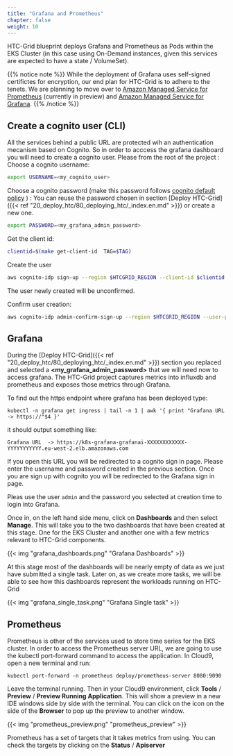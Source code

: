 ```yaml
---
title: "Grafana and Prometheus"
chapter: false
weight: 10
---
```


HTC-Grid blueprint deploys Grafana and Prometheus as Pods within the EKS Cluster (in this case using On-Demand instances, given this services are expected to have a state / VolumeSet).

{{% notice note %}}
While the deployment of Grafana uses self-signed certifictes for encryption, our end plan for HTC-Grid is to adhere to the tenets. We are planning to move over to [Amazon Managed Service for Prometheus](https://aws.amazon.com/prometheus/) (currently in preview) and [Amazon Managed Service for Grafana](https://aws.amazon.com/grafana/). 
{{% /notice %}}


## Create a cognito user (CLI)
All the services behind a public URL are protected wih an authentication mecanism based on Cognito. So in order to acccess the grafana dashboard you will need to create a cognito user.
Please from the root of the project :
Choose a cognito username:
```bash
export USERNAME=<my_cognito_user>
```
Choose a cognito password (make this password follows [cognito default policy](https://docs.aws.amazon.com/cognito/latest/developerguide/user-pool-settings-policies.html) ) :
You can reuse the password chosen  in section [Deploy HTC-Grid]({{< ref "20_deploy_htc/80_deploying_htc/_index.en.md" >}}) or create a new one.
```bash
export PASSWORD=<my_grafana_admin_password>
```

Get the client id:
```bash
clientid=$(make get-client-id  TAG=$TAG)
```

Create the user
```bash
aws cognito-idp sign-up --region $HTCGRID_REGION --client-id $clientid --username $USERNAME --password $PASSWORD
```
The user newly created will be unconfirmed.

Confirm user creation:
```bash
aws cognito-idp admin-confirm-sign-up --region $HTCGRID_REGION --user-pool-id $userpoolid --username $USERNAME
```
## Grafana

During the [Deploy HTC-Grid]({{< ref "20_deploy_htc/80_deploying_htc/_index.en.md" >}}) section you replaced and selected a **<my_grafana_admin_password>** that we will need now to access grafana. The HTC-Grid project captures metrics into influxdb and prometheus and exposes those metrics through Grafana. 

To find out the https endpoint where grafana has been deployed type:

```
kubectl -n grafana get ingress | tail -n 1 | awk '{ print "Grafana URL  -> https://"$4 }'
```

it should output something like:

```
Grafana URL  -> https://k8s-grafana-grafanai-XXXXXXXXXXXX-YYYYYYYYYYY.eu-west-2.elb.amazonaws.com
```

If you open this URL you will be redirected to a cognito sign in page. Please enter the username and password created in the previous section.
Once you are sign up  with cognito you will be redirected to the Grafana sign in page.

Pleas use the user `admin` and the password you selected at creation time to login into Grafana.

Once in, on the left hand side menu, click on **Dashboards** and then select **Manage**. This will take you to the two dashboards that have been created at this stage. One for the EKS Cluster and another one with a few metrics relevant to HTC-Grid components. 

{{< img "grafana_dashboards.png" "Grafana Dashboards" >}}

At this stage most of the dashboards will be nearly empty of data as we just have submitted a single task. Later on, as we create more tasks, we will be able to see how this dashboards represent the workloads running on HTC-Grid

{{< img "grafana_single_task.png" "Grafana Single task" >}}


## Prometheus 

Prometheus is other of the services used to store time series for the EKS cluster. In order to access the Prometheus server URL, we are going to use the kubectl port-forward command to access the application. In Cloud9, open a new terminal and run:

```
kubectl port-forward -n prometheus deploy/prometheus-server 8080:9090
```

Leave the terminal running. Then in your Cloud9 environment, click **Tools** / **Preview** / **Preview Running Application**.  This will show a preview in a new IDE windows side by side with the terminal. You can click on the icon on the side of the **Browser** to pop up the preview to another window.

{{< img "prometheus_preview.png" "prometheus_preview" >}}

Prometheus has a set of targets that it takes metrics from using. You can check the targets by clicking on the **Status** / **Apiserver** 


